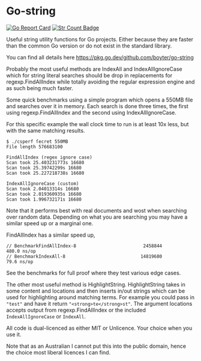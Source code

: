 # Go-string

[![Go Report Card](https://goreportcard.com/badge/github.com/boyter/go-string)](https://goreportcard.com/report/github.com/boyter/go-string)
[![Str Count Badge](https://sloc.xyz/github/boyter/go-string/)](https://github.com/boyter/go-string/)

Useful string utility functions for Go projects. Either because they are faster than the common Go version or do not exist in the standard library.

You can find all details here https://pkg.go.dev/github.com/boyter/go-string

Probably the most useful methods are IndexAll and IndexAllIgnoreCase which for string literal searches should be drop in replacements for regexp.FindAllIndex while totally avoiding the regular expression engine and as such being much faster.

Some quick benchmarks using a simple program which opens a 550MB file and searches over it in memory. 
Each search is done three times, the first using regexp.FindAllIndex and the second using IndexAllIgnoreCase.

For this specific example the wall clock time to run is at least 10x less, but with the same matching results.

```
$ ./csperf ſecret 550MB
File length 576683100

FindAllIndex (regex ignore case)
Scan took 25.403231773s 16680
Scan took 25.39742299s 16680
Scan took 25.227218738s 16680

IndexAllIgnoreCase (custom)
Scan took 2.04013314s 16680
Scan took 2.019360935s 16680
Scan took 1.996732171s 16680
```

Note that it performs best with real documents and wost when searching over random data. Depending on what you are searching you may have a similar speed up or a marginal one.

FindAllIndex has a similar speed up,

```
// BenchmarkFindAllIndex-8                         2458844	       480.0 ns/op
// BenchmarkIndexAll-8                            14819680	        79.6 ns/op
```

See the benchmarks for full proof where they test various edge cases.

The other most useful method is HighlightString. HighlightString takes in some content and locations and then inserts in/out
strings which can be used for highlighting around matching terms. For example you could pass in `"test"` and have it return `"<strong>te</strong>st"`.
The argument locations accepts output from regexp.FindAllIndex or the included `IndexAllIgnoreCase` or `IndexAll`.

All code is dual-licenced as either MIT or Unlicence. Your choice when you use it.

Note that as an Australian I cannot put this into the public domain, hence the choice most liberal licences I can find. 
